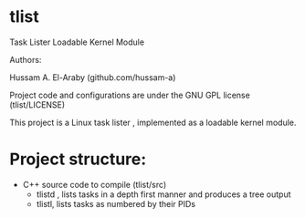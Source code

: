 # tlist
Task Lister Loadable Kernel Module

Authors:

Hussam A. El-Araby (github.com/hussam-a)

Project code and configurations are under the GNU GPL license (tlist/LICENSE)

This project is a Linux task lister , implemented as a loadable kernel module.

# Project structure:

- C++ source code to compile (tlist/src)
  * tlistd , lists tasks in a depth first manner and produces a tree output
  * tlistl, lists tasks as numbered by their PIDs
